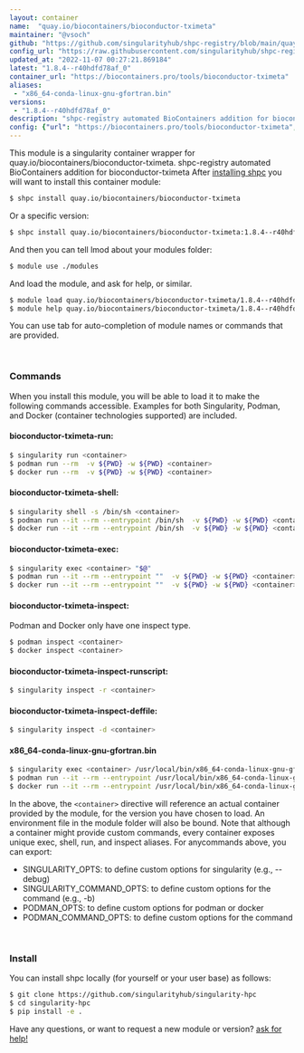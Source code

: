 ```yaml
---
layout: container
name:  "quay.io/biocontainers/bioconductor-tximeta"
maintainer: "@vsoch"
github: "https://github.com/singularityhub/shpc-registry/blob/main/quay.io/biocontainers/bioconductor-tximeta/container.yaml"
config_url: "https://raw.githubusercontent.com/singularityhub/shpc-registry/main/quay.io/biocontainers/bioconductor-tximeta/container.yaml"
updated_at: "2022-11-07 00:27:21.869184"
latest: "1.8.4--r40hdfd78af_0"
container_url: "https://biocontainers.pro/tools/bioconductor-tximeta"
aliases:
 - "x86_64-conda-linux-gnu-gfortran.bin"
versions:
 - "1.8.4--r40hdfd78af_0"
description: "shpc-registry automated BioContainers addition for bioconductor-tximeta"
config: {"url": "https://biocontainers.pro/tools/bioconductor-tximeta", "maintainer": "@vsoch", "description": "shpc-registry automated BioContainers addition for bioconductor-tximeta", "latest": {"1.8.4--r40hdfd78af_0": "sha256:84285e575ff948971eea7975a7495a1495f7217666ef615854d3dfaa2f5028f0"}, "tags": {"1.8.4--r40hdfd78af_0": "sha256:84285e575ff948971eea7975a7495a1495f7217666ef615854d3dfaa2f5028f0"}, "docker": "quay.io/biocontainers/bioconductor-tximeta", "aliases": {"x86_64-conda-linux-gnu-gfortran.bin": "/usr/local/bin/x86_64-conda-linux-gnu-gfortran.bin"}}
---
```


This module is a singularity container wrapper for quay.io/biocontainers/bioconductor-tximeta.
shpc-registry automated BioContainers addition for bioconductor-tximeta
After [installing shpc](#install) you will want to install this container module:


```bash
$ shpc install quay.io/biocontainers/bioconductor-tximeta
```

Or a specific version:

```bash
$ shpc install quay.io/biocontainers/bioconductor-tximeta:1.8.4--r40hdfd78af_0
```

And then you can tell lmod about your modules folder:

```bash
$ module use ./modules
```

And load the module, and ask for help, or similar.

```bash
$ module load quay.io/biocontainers/bioconductor-tximeta/1.8.4--r40hdfd78af_0
$ module help quay.io/biocontainers/bioconductor-tximeta/1.8.4--r40hdfd78af_0
```

You can use tab for auto-completion of module names or commands that are provided.

<br>

### Commands

When you install this module, you will be able to load it to make the following commands accessible.
Examples for both Singularity, Podman, and Docker (container technologies supported) are included.

#### bioconductor-tximeta-run:

```bash
$ singularity run <container>
$ podman run --rm  -v ${PWD} -w ${PWD} <container>
$ docker run --rm  -v ${PWD} -w ${PWD} <container>
```

#### bioconductor-tximeta-shell:

```bash
$ singularity shell -s /bin/sh <container>
$ podman run --it --rm --entrypoint /bin/sh  -v ${PWD} -w ${PWD} <container>
$ docker run --it --rm --entrypoint /bin/sh  -v ${PWD} -w ${PWD} <container>
```

#### bioconductor-tximeta-exec:

```bash
$ singularity exec <container> "$@"
$ podman run --it --rm --entrypoint ""  -v ${PWD} -w ${PWD} <container> "$@"
$ docker run --it --rm --entrypoint ""  -v ${PWD} -w ${PWD} <container> "$@"
```

#### bioconductor-tximeta-inspect:

Podman and Docker only have one inspect type.

```bash
$ podman inspect <container>
$ docker inspect <container>
```

#### bioconductor-tximeta-inspect-runscript:

```bash
$ singularity inspect -r <container>
```

#### bioconductor-tximeta-inspect-deffile:

```bash
$ singularity inspect -d <container>
```


#### x86_64-conda-linux-gnu-gfortran.bin

```bash
$ singularity exec <container> /usr/local/bin/x86_64-conda-linux-gnu-gfortran.bin
$ podman run --it --rm --entrypoint /usr/local/bin/x86_64-conda-linux-gnu-gfortran.bin   -v ${PWD} -w ${PWD} <container> -c " $@"
$ docker run --it --rm --entrypoint /usr/local/bin/x86_64-conda-linux-gnu-gfortran.bin   -v ${PWD} -w ${PWD} <container> -c " $@"
```



In the above, the `<container>` directive will reference an actual container provided
by the module, for the version you have chosen to load. An environment file in the
module folder will also be bound. Note that although a container
might provide custom commands, every container exposes unique exec, shell, run, and
inspect aliases. For anycommands above, you can export:

 - SINGULARITY_OPTS: to define custom options for singularity (e.g., --debug)
 - SINGULARITY_COMMAND_OPTS: to define custom options for the command (e.g., -b)
 - PODMAN_OPTS: to define custom options for podman or docker
 - PODMAN_COMMAND_OPTS: to define custom options for the command

<br>

### Install

You can install shpc locally (for yourself or your user base) as follows:

```bash
$ git clone https://github.com/singularityhub/singularity-hpc
$ cd singularity-hpc
$ pip install -e .
```

Have any questions, or want to request a new module or version? [ask for help!](https://github.com/singularityhub/singularity-hpc/issues)
